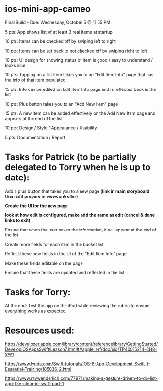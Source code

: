 # ios-mini-app-cameo


Final Build - Due: Wednesday, October 5 @ 11:55 PM


5 pts: App shows list of at least 3 real items at startup

10 pts: Items can be checked off by swiping left to right

10 pts: Items can be set back to not checked off by swiping right to left

10 pts: UI design for showing status of item is good / easy to understand / looks nice

10 pts: Tapping on a list item takes you to an "Edit Item Info" page that has the info of that item populated

15 pts: Info can be edited on Edit Item Info page and is reflected back in the list

10 pts: Plus button takes you to an "Add New Item" page

15 pts: A new item can be added effectively on the Add New Item page and appears at the end of the list

10 pts: Design / Style / Appearance / Usability

5 pts: Documentation / Report


# Tasks for Patrick (to be partially delegated to Torry when he is up to date):

Add a plus button that takes you to a new page **(link in main storyboard then edit prepare in viewcontroller)**

**Create the UI for the new page**

**look at how edit is configured, make add the same as edit (cancel & done links to exit)**

Ensure that when the user saves the information, it will appear at the end of the list

Create more fields for each item in the bucket list

Reflect these new fields in the UI of the "Edit Item Info" page

Make these fields editable on the page

Ensure that these fields are updated and reflected in the list



# Tasks for Torry:



At the end: Test the app on the iPod while reviewing the rubric to ensure everything works as expected.



# Resources used:

https://developer.apple.com/library/content/referencelibrary/GettingStarted/DevelopiOSAppsSwift/Lesson7.html#//apple_ref/doc/uid/TP40015214-CH8-SW1

https://www.lynda.com/Swift-tutorials/iOS-8-App-Development-Swift-1-Essential-Training/185036-2.html

https://www.raywenderlich.com/77974/making-a-gesture-driven-to-do-list-app-like-clear-in-swift-part-1
